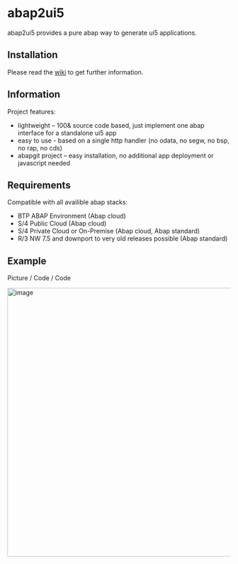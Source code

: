 # abap2ui5

abap2ui5 provides a pure abap way to generate ui5 applications.

## Installation
Please read the [wiki](https://duckduckgo.com "The best search engine for privacy") to get further information.

## Information
Project features:
* lightweight – 100& source code based, just implement one abap interface for a standalone ui5 app
* easy to use - based on a single http handler (no odata, no segw, no bsp, no rap, no cds)
* abapgit project – easy installation, no additional app deployment or javascript needed

## Requirements
Compatible with all availible abap stacks:
* BTP ABAP Environment (Abap cloud)
* S/4 Public Cloud (Abap cloud)
* S/4 Private Cloud or On-Premise (Abap cloud, Abap standard)
* R/3 NW 7.5 and downport to very old releases possible (Abap standard)

## Example
Picture / Code / Code 


<img width="606" alt="image" src="https://user-images.githubusercontent.com/102328295/207329889-e62b4e79-7eb7-4568-8277-94182abd5f60.png">

